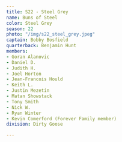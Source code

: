 ```yaml
---
title: S22 - Steel Grey
name: Buns of Steel
color: Steel Grey
season: 22
photo: "/img/s22_steel_grey.jpeg"
captain: Bobby Bosfield
quarterback: Benjamin Hunt
members:
- Goran Alanovic
- Daniel D.
- Judith H.
- Joel Horton
- Jean-Francois Hould
- Keith L.
- Justin Mezetin
- Matan Showstack
- Tony Smith
- Nick W.
- Ryan Winter
- Kevin Comerford (Forever Family member)
division: Dirty Goose

---
```

